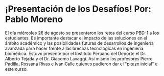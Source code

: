 # ¡Presentación de los Desafíos! Por: Pablo Moreno

El día miércoles 28 de agosto se presentaron los retos del curso PBD-1 a los estudiantes. Es importante destacar el impacto de las soluciones en el ámbito académico y las posibilidades futuras de desarrollos de ingeniería avanzada para hacer frente a las brechas tecnológicas en ingeniería biomédica. Estuvo presente por el Instituto Peruano del Deporte el Dr. Alberto Tejada y el Dr. Giacomo Lavaggi. Así mismo los profesores Pierre Padilla, Rossana Rivas e Iván Calle quienes pudieron dar el "pitazo inicial" a este curso.

